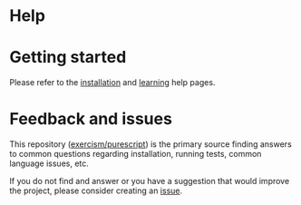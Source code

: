 # Help

# Getting started

Please refer to the [installation](https://exercism.io/tracks/purescript/installation)
and [learning](https://exercism.io/tracks/purescript/learning) help pages.

# Feedback and issues

This repository ([exercism/purescript](https://github.com/exercism/purescript/))
is the primary source finding answers to common questions regarding
installation, running tests, common language issues, etc.

If you do not find and answer or you have a suggestion that would improve the
project, please consider creating an [issue](https://github.com/exercism/purescript/issues).

